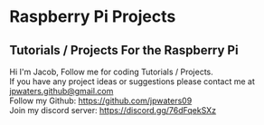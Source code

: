 # Raspberry Pi Projects
Tutorials / Projects For the Raspberry Pi
---
Hi I'm Jacob,
Follow me for coding Tutorials / Projects.\
If you have any project ideas or suggestions please contact me at jpwaters.github@gmail.com \
Follow my Github: https://github.com/jpwaters09 \
Join my discord server: https://discord.gg/76dFqekSXz
